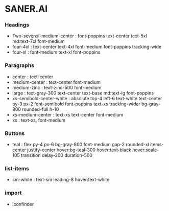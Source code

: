 # SANER.AI

### Headings

- Two-sevenxl-medium-center :  font-poppins text-center text-5xl md:text-7xl font-medium
- four-4xl : text-center text-4xl font-medium font-poppins tracking-wide
- four-xl : font-medium text-xl font-poppins

### Paragraphs

- center : text-center
- medium-center : text-center font-medium
- medium-zinc : text-zinc-500 font-medium
- large : text-gray-300 text-center text-base md:text-lg font-poppins
- xs-semibold-center-white : absolute top-4 left-6 text-white text-center py-3 px-2 font-semibold font-poppins text-xs tracking-wider bg-gray-800 rounded-full h-10
- xs-medium-center : text-xs text-center font-medium
- xs : text-xs, font-medium

### Buttons

- teal : flex py-4 px-6 bg-gray-800 font-medium gap-2 rounded-xl items-center justify-center hover:bg-teal-300 hover:text-black hover:scale-105 transition delay-200 duration-500

### list-items

- sm-white : text-sm leading-8 hover:text-white

### import

- iconfinder
